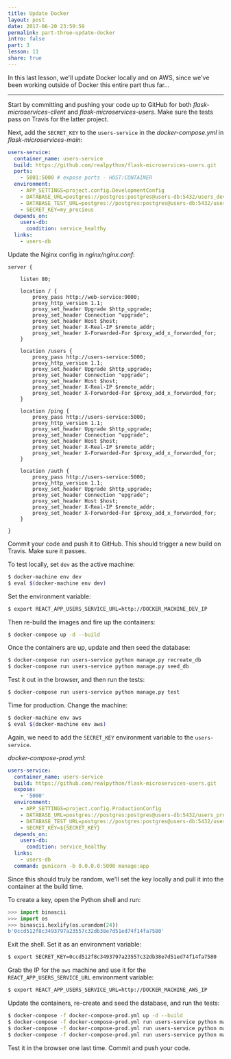 ```yaml
---
title: Update Docker
layout: post
date: 2017-06-20 23:59:59
permalink: part-three-update-docker
intro: false
part: 3
lesson: 11
share: true
---
```


In this last lesson, we'll update Docker locally and on AWS, since we've been working outside of Docker this entire part thus far...

---

Start by committing and pushing your code up to GitHub for both *flask-microservices-client* and *flask-microservices-users*. Make sure the tests pass on Travis for the latter project.

Next, add the `SECRET_KEY` to the `users-service` in the *docker-compose.yml* in *flask-microservices-main*:

```yaml
users-service:
  container_name: users-service
  build: https://github.com/realpython/flask-microservices-users.git
  ports:
    - 5001:5000 # expose ports - HOST:CONTAINER
  environment:
    - APP_SETTINGS=project.config.DevelopmentConfig
    - DATABASE_URL=postgres://postgres:postgres@users-db:5432/users_dev
    - DATABASE_TEST_URL=postgres://postgres:postgres@users-db:5432/users_test
    - SECRET_KEY=my_precious
  depends_on:
    users-db:
      condition: service_healthy
  links:
    - users-db
```

Update the Nginx config in *nginx/nginx.conf*:

```
server {

    listen 80;

    location / {
        proxy_pass http://web-service:9000;
        proxy_http_version 1.1;
        proxy_set_header Upgrade $http_upgrade;
        proxy_set_header Connection "upgrade";
        proxy_set_header Host $host;
        proxy_set_header X-Real-IP $remote_addr;
        proxy_set_header X-Forwarded-For $proxy_add_x_forwarded_for;
    }

    location /users {
        proxy_pass http://users-service:5000;
        proxy_http_version 1.1;
        proxy_set_header Upgrade $http_upgrade;
        proxy_set_header Connection "upgrade";
        proxy_set_header Host $host;
        proxy_set_header X-Real-IP $remote_addr;
        proxy_set_header X-Forwarded-For $proxy_add_x_forwarded_for;
    }

    location /ping {
        proxy_pass http://users-service:5000;
        proxy_http_version 1.1;
        proxy_set_header Upgrade $http_upgrade;
        proxy_set_header Connection "upgrade";
        proxy_set_header Host $host;
        proxy_set_header X-Real-IP $remote_addr;
        proxy_set_header X-Forwarded-For $proxy_add_x_forwarded_for;
    }

    location /auth {
        proxy_pass http://users-service:5000;
        proxy_http_version 1.1;
        proxy_set_header Upgrade $http_upgrade;
        proxy_set_header Connection "upgrade";
        proxy_set_header Host $host;
        proxy_set_header X-Real-IP $remote_addr;
        proxy_set_header X-Forwarded-For $proxy_add_x_forwarded_for;
    }

}
```

Commit your code and push it to GitHub. This should trigger a new build on Travis. Make sure it passes.

To test locally, set `dev` as the active machine:

```sh
$ docker-machine env dev
$ eval $(docker-machine env dev)
```

Set the environment variable:

```sh
$ export REACT_APP_USERS_SERVICE_URL=http://DOCKER_MACHINE_DEV_IP
```

Then re-build the images and fire up the containers:

```sh
$ docker-compose up -d --build
```

Once the containers are up, update and then seed the database:

```sh
$ docker-compose run users-service python manage.py recreate_db
$ docker-compose run users-service python manage.py seed_db
```

Test it out in the browser, and then run the tests:

```sh
$ docker-compose run users-service python manage.py test
```

Time for production. Change the machine:

```sh
$ docker-machine env aws
$ eval $(docker-machine env aws)
```

Again, we need to add the `SECRET_KEY` environment variable to the `users-service`.

*docker-compose-prod.yml*:

```yaml
users-service:
  container_name: users-service
  build: https://github.com/realpython/flask-microservices-users.git
  expose:
    - '5000'
  environment:
    - APP_SETTINGS=project.config.ProductionConfig
    - DATABASE_URL=postgres://postgres:postgres@users-db:5432/users_prod
    - DATABASE_TEST_URL=postgres://postgres:postgres@users-db:5432/users_test
    - SECRET_KEY=${SECRET_KEY}
  depends_on:
    users-db:
      condition: service_healthy
  links:
    - users-db
  command: gunicorn -b 0.0.0.0:5000 manage:app
```

Since this should truly be random, we'll set the key locally and pull it into the container at the build time.

To create a key, open the Python shell and run:

```python
>>> import binascii
>>> import os
>>> binascii.hexlify(os.urandom(24))
b'0ccd512f8c3493797a23557c32db38e7d51ed74f14fa7580'
```

Exit the shell. Set it as an environment variable:

```sh
$ export SECRET_KEY=0ccd512f8c3493797a23557c32db38e7d51ed74f14fa7580
```

Grab the IP for the `aws` machine and use it for the `REACT_APP_USERS_SERVICE_URL` environment variable:

```sh
$ export REACT_APP_USERS_SERVICE_URL=http://DOCKER_MACHINE_AWS_IP
```

Update the containers, re-create and seed the database, and run the tests:

```sh
$ docker-compose -f docker-compose-prod.yml up -d --build
$ docker-compose -f docker-compose-prod.yml run users-service python manage.py recreate_db
$ docker-compose -f docker-compose-prod.yml run users-service python manage.py seed_db
$ docker-compose -f docker-compose-prod.yml run users-service python manage.py test
```

Test it in the browser one last time. Commit and push your code.
